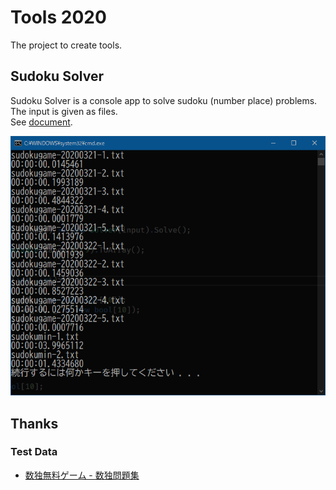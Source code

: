 # Tools 2020
The project to create tools.

## Sudoku Solver
Sudoku Solver is a console app to solve sudoku (number place) problems.
The input is given as files.  
See [document](https://github.com/sakapon/Tools-2020/wiki/Sudoku-Solver).

![](Images/SudokuSolver/SudokuSolver-1.0.1.png)

## Thanks
### Test Data
- [数独無料ゲーム - 数独問題集](http://www.sudokugame.org/)
